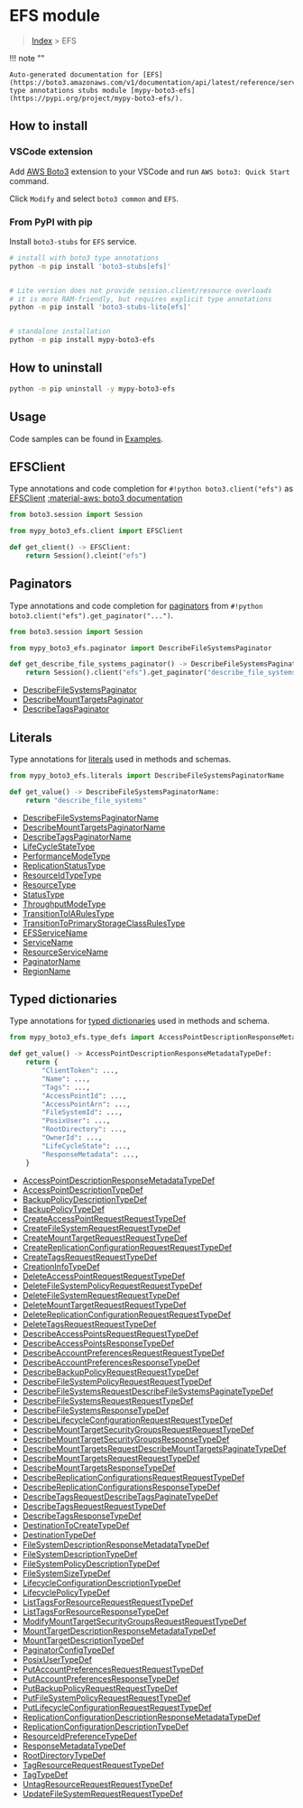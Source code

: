 #  EFS module

> [Index](../README.md) > EFS

!!! note ""

    Auto-generated documentation for [EFS](https://boto3.amazonaws.com/v1/documentation/api/latest/reference/services/efs.html#EFS)
    type annotations stubs module [mypy-boto3-efs](https://pypi.org/project/mypy-boto3-efs/).

## How to install

### VSCode extension

Add [AWS Boto3](https://marketplace.visualstudio.com/items?itemName=Boto3typed.boto3-ide)
extension to your VSCode and run `AWS boto3: Quick Start` command.

Click `Modify` and select `boto3 common` and `EFS`.

### From PyPI with pip

Install `boto3-stubs` for `EFS` service.

```bash
# install with boto3 type annotations
python -m pip install 'boto3-stubs[efs]'


# Lite version does not provide session.client/resource overloads
# it is more RAM-friendly, but requires explicit type annotations
python -m pip install 'boto3-stubs-lite[efs]'


# standalone installation
python -m pip install mypy-boto3-efs
```



## How to uninstall

```bash
python -m pip uninstall -y mypy-boto3-efs
```

## Usage

Code samples can be found in [Examples](./usage.md).

## EFSClient

Type annotations and code completion for  `#!python boto3.client("efs")` as [EFSClient](./client.md)
[:material-aws: boto3 documentation](https://boto3.amazonaws.com/v1/documentation/api/latest/reference/services/efs.html#EFS.Client)

```python title="Usage example"
from boto3.session import Session

from mypy_boto3_efs.client import EFSClient

def get_client() -> EFSClient:
    return Session().cleint("efs")
```


## Paginators

Type annotations and code completion for [paginators](./paginators.md)
from `#!python boto3.client("efs").get_paginator("...")`.

```python title="Usage example"
from boto3.session import Session

from mypy_boto3_efs.paginator import DescribeFileSystemsPaginator

def get_describe_file_systems_paginator() -> DescribeFileSystemsPaginator:
    return Session().client("efs").get_paginator("describe_file_systems"))
```

- [DescribeFileSystemsPaginator](./paginators.md#describefilesystemspaginator)
- [DescribeMountTargetsPaginator](./paginators.md#describemounttargetspaginator)
- [DescribeTagsPaginator](./paginators.md#describetagspaginator)









## Literals

Type annotations for [literals](./literals.md) used in methods and schemas.

```python title="Usage example"
from mypy_boto3_efs.literals import DescribeFileSystemsPaginatorName

def get_value() -> DescribeFileSystemsPaginatorName:
    return "describe_file_systems"
```

- [DescribeFileSystemsPaginatorName](./literals.md#describefilesystemspaginatorname)
- [DescribeMountTargetsPaginatorName](./literals.md#describemounttargetspaginatorname)
- [DescribeTagsPaginatorName](./literals.md#describetagspaginatorname)
- [LifeCycleStateType](./literals.md#lifecyclestatetype)
- [PerformanceModeType](./literals.md#performancemodetype)
- [ReplicationStatusType](./literals.md#replicationstatustype)
- [ResourceIdTypeType](./literals.md#resourceidtypetype)
- [ResourceType](./literals.md#resourcetype)
- [StatusType](./literals.md#statustype)
- [ThroughputModeType](./literals.md#throughputmodetype)
- [TransitionToIARulesType](./literals.md#transitiontoiarulestype)
- [TransitionToPrimaryStorageClassRulesType](./literals.md#transitiontoprimarystorageclassrulestype)
- [EFSServiceName](./literals.md#efsservicename)
- [ServiceName](./literals.md#servicename)
- [ResourceServiceName](./literals.md#resourceservicename)
- [PaginatorName](./literals.md#paginatorname)
- [RegionName](./literals.md#regionname)




## Typed dictionaries

Type annotations for [typed dictionaries](./type_defs.md) used in methods and schema.

```python title="Usage example"
from mypy_boto3_efs.type_defs import AccessPointDescriptionResponseMetadataTypeDef

def get_value() -> AccessPointDescriptionResponseMetadataTypeDef:
    return {
        "ClientToken": ...,
        "Name": ...,
        "Tags": ...,
        "AccessPointId": ...,
        "AccessPointArn": ...,
        "FileSystemId": ...,
        "PosixUser": ...,
        "RootDirectory": ...,
        "OwnerId": ...,
        "LifeCycleState": ...,
        "ResponseMetadata": ...,
    }
```

- [AccessPointDescriptionResponseMetadataTypeDef](./type_defs.md#accesspointdescriptionresponsemetadatatypedef)
- [AccessPointDescriptionTypeDef](./type_defs.md#accesspointdescriptiontypedef)
- [BackupPolicyDescriptionTypeDef](./type_defs.md#backuppolicydescriptiontypedef)
- [BackupPolicyTypeDef](./type_defs.md#backuppolicytypedef)
- [CreateAccessPointRequestRequestTypeDef](./type_defs.md#createaccesspointrequestrequesttypedef)
- [CreateFileSystemRequestRequestTypeDef](./type_defs.md#createfilesystemrequestrequesttypedef)
- [CreateMountTargetRequestRequestTypeDef](./type_defs.md#createmounttargetrequestrequesttypedef)
- [CreateReplicationConfigurationRequestRequestTypeDef](./type_defs.md#createreplicationconfigurationrequestrequesttypedef)
- [CreateTagsRequestRequestTypeDef](./type_defs.md#createtagsrequestrequesttypedef)
- [CreationInfoTypeDef](./type_defs.md#creationinfotypedef)
- [DeleteAccessPointRequestRequestTypeDef](./type_defs.md#deleteaccesspointrequestrequesttypedef)
- [DeleteFileSystemPolicyRequestRequestTypeDef](./type_defs.md#deletefilesystempolicyrequestrequesttypedef)
- [DeleteFileSystemRequestRequestTypeDef](./type_defs.md#deletefilesystemrequestrequesttypedef)
- [DeleteMountTargetRequestRequestTypeDef](./type_defs.md#deletemounttargetrequestrequesttypedef)
- [DeleteReplicationConfigurationRequestRequestTypeDef](./type_defs.md#deletereplicationconfigurationrequestrequesttypedef)
- [DeleteTagsRequestRequestTypeDef](./type_defs.md#deletetagsrequestrequesttypedef)
- [DescribeAccessPointsRequestRequestTypeDef](./type_defs.md#describeaccesspointsrequestrequesttypedef)
- [DescribeAccessPointsResponseTypeDef](./type_defs.md#describeaccesspointsresponsetypedef)
- [DescribeAccountPreferencesRequestRequestTypeDef](./type_defs.md#describeaccountpreferencesrequestrequesttypedef)
- [DescribeAccountPreferencesResponseTypeDef](./type_defs.md#describeaccountpreferencesresponsetypedef)
- [DescribeBackupPolicyRequestRequestTypeDef](./type_defs.md#describebackuppolicyrequestrequesttypedef)
- [DescribeFileSystemPolicyRequestRequestTypeDef](./type_defs.md#describefilesystempolicyrequestrequesttypedef)
- [DescribeFileSystemsRequestDescribeFileSystemsPaginateTypeDef](./type_defs.md#describefilesystemsrequestdescribefilesystemspaginatetypedef)
- [DescribeFileSystemsRequestRequestTypeDef](./type_defs.md#describefilesystemsrequestrequesttypedef)
- [DescribeFileSystemsResponseTypeDef](./type_defs.md#describefilesystemsresponsetypedef)
- [DescribeLifecycleConfigurationRequestRequestTypeDef](./type_defs.md#describelifecycleconfigurationrequestrequesttypedef)
- [DescribeMountTargetSecurityGroupsRequestRequestTypeDef](./type_defs.md#describemounttargetsecuritygroupsrequestrequesttypedef)
- [DescribeMountTargetSecurityGroupsResponseTypeDef](./type_defs.md#describemounttargetsecuritygroupsresponsetypedef)
- [DescribeMountTargetsRequestDescribeMountTargetsPaginateTypeDef](./type_defs.md#describemounttargetsrequestdescribemounttargetspaginatetypedef)
- [DescribeMountTargetsRequestRequestTypeDef](./type_defs.md#describemounttargetsrequestrequesttypedef)
- [DescribeMountTargetsResponseTypeDef](./type_defs.md#describemounttargetsresponsetypedef)
- [DescribeReplicationConfigurationsRequestRequestTypeDef](./type_defs.md#describereplicationconfigurationsrequestrequesttypedef)
- [DescribeReplicationConfigurationsResponseTypeDef](./type_defs.md#describereplicationconfigurationsresponsetypedef)
- [DescribeTagsRequestDescribeTagsPaginateTypeDef](./type_defs.md#describetagsrequestdescribetagspaginatetypedef)
- [DescribeTagsRequestRequestTypeDef](./type_defs.md#describetagsrequestrequesttypedef)
- [DescribeTagsResponseTypeDef](./type_defs.md#describetagsresponsetypedef)
- [DestinationToCreateTypeDef](./type_defs.md#destinationtocreatetypedef)
- [DestinationTypeDef](./type_defs.md#destinationtypedef)
- [FileSystemDescriptionResponseMetadataTypeDef](./type_defs.md#filesystemdescriptionresponsemetadatatypedef)
- [FileSystemDescriptionTypeDef](./type_defs.md#filesystemdescriptiontypedef)
- [FileSystemPolicyDescriptionTypeDef](./type_defs.md#filesystempolicydescriptiontypedef)
- [FileSystemSizeTypeDef](./type_defs.md#filesystemsizetypedef)
- [LifecycleConfigurationDescriptionTypeDef](./type_defs.md#lifecycleconfigurationdescriptiontypedef)
- [LifecyclePolicyTypeDef](./type_defs.md#lifecyclepolicytypedef)
- [ListTagsForResourceRequestRequestTypeDef](./type_defs.md#listtagsforresourcerequestrequesttypedef)
- [ListTagsForResourceResponseTypeDef](./type_defs.md#listtagsforresourceresponsetypedef)
- [ModifyMountTargetSecurityGroupsRequestRequestTypeDef](./type_defs.md#modifymounttargetsecuritygroupsrequestrequesttypedef)
- [MountTargetDescriptionResponseMetadataTypeDef](./type_defs.md#mounttargetdescriptionresponsemetadatatypedef)
- [MountTargetDescriptionTypeDef](./type_defs.md#mounttargetdescriptiontypedef)
- [PaginatorConfigTypeDef](./type_defs.md#paginatorconfigtypedef)
- [PosixUserTypeDef](./type_defs.md#posixusertypedef)
- [PutAccountPreferencesRequestRequestTypeDef](./type_defs.md#putaccountpreferencesrequestrequesttypedef)
- [PutAccountPreferencesResponseTypeDef](./type_defs.md#putaccountpreferencesresponsetypedef)
- [PutBackupPolicyRequestRequestTypeDef](./type_defs.md#putbackuppolicyrequestrequesttypedef)
- [PutFileSystemPolicyRequestRequestTypeDef](./type_defs.md#putfilesystempolicyrequestrequesttypedef)
- [PutLifecycleConfigurationRequestRequestTypeDef](./type_defs.md#putlifecycleconfigurationrequestrequesttypedef)
- [ReplicationConfigurationDescriptionResponseMetadataTypeDef](./type_defs.md#replicationconfigurationdescriptionresponsemetadatatypedef)
- [ReplicationConfigurationDescriptionTypeDef](./type_defs.md#replicationconfigurationdescriptiontypedef)
- [ResourceIdPreferenceTypeDef](./type_defs.md#resourceidpreferencetypedef)
- [ResponseMetadataTypeDef](./type_defs.md#responsemetadatatypedef)
- [RootDirectoryTypeDef](./type_defs.md#rootdirectorytypedef)
- [TagResourceRequestRequestTypeDef](./type_defs.md#tagresourcerequestrequesttypedef)
- [TagTypeDef](./type_defs.md#tagtypedef)
- [UntagResourceRequestRequestTypeDef](./type_defs.md#untagresourcerequestrequesttypedef)
- [UpdateFileSystemRequestRequestTypeDef](./type_defs.md#updatefilesystemrequestrequesttypedef)

